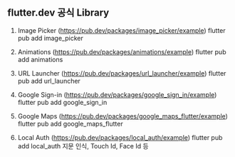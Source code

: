 ## flutter.dev 공식 Library

1. Image Picker (https://pub.dev/packages/image_picker/example)
   flutter pub add image_picker

2. Animations (https://pub.dev/packages/animations/example)
   flutter pub add animations
   
3. URL Launcher (https://pub.dev/packages/url_launcher/example)
   flutter pub add url_launcher
   
4. Google Sign-in (https://pub.dev/packages/google_sign_in/example)
   flutter pub add google_sign_in
   
5. Google Maps (https://pub.dev/packages/google_maps_flutter/example)
   flutter pub add google_maps_flutter

6. Local Auth (https://pub.dev/packages/local_auth/example)
   flutter pub add local_auth
   지문 인식, Touch Id, Face Id 등